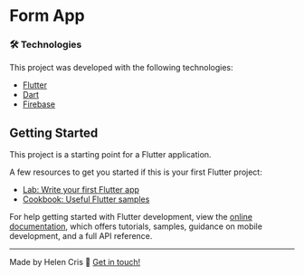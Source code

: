#  Form App


### 🛠 Technologies

This project was developed with the following technologies:

- [Flutter](https://flutter.dev/)
- [Dart](https://dart.dev/)
- [Firebase](https://firebase.google.com/)


## Getting Started

This project is a starting point for a Flutter application.

A few resources to get you started if this is your first Flutter project:

- [Lab: Write your first Flutter app](https://docs.flutter.dev/get-started/codelab)
- [Cookbook: Useful Flutter samples](https://docs.flutter.dev/cookbook)

For help getting started with Flutter development, view the
[online documentation](https://docs.flutter.dev/), which offers tutorials,
samples, guidance on mobile development, and a full API reference.


---

Made by Helen Cris :wave: [Get in touch!](https://www.linkedin.com/in/helen-cris-fernandes/)
